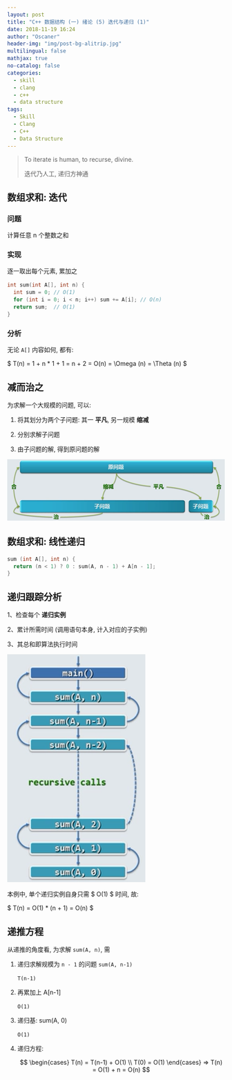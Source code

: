 ```yaml
---
layout: post
title: "C++ 数据结构 (一) 绪论 (5) 迭代与递归 (1)"
date: 2018-11-19 16:24
author: "Oscaner"
header-img: "img/post-bg-alitrip.jpg"
multilingual: false
mathjax: true
no-catalog: false
categories:
  - skill
  - clang
  - c++
  - data structure
tags:
  - Skill
  - Clang
  - C++
  - Data Structure
---
```


> To iterate is human, to recurse, divine.
>
> 迭代乃人工, 递归方神通

## 数组求和: 迭代

### 问题

计算任意 n 个整数之和

### 实现

逐一取出每个元素, 累加之

```cpp
int sum(int A[], int n) {
  int sum = 0; // O(1)
  for (int i = 0; i < n; i++) sum += A[i]; // O(n)
  return sum;  // O(1)
}
```

### 分析

无论 `A[]` 内容如何, 都有:

$ T(n) = 1 + n * 1 + 1 = n + 2 = O(n) = \Omega (n) = \Theta (n) $

## 减而治之

为求解一个大规模的问题, 可以:

1. 将其划分为两个子问题: 其一 **平凡**, 另一规模 **缩减**

2. 分别求解子问题

3. 由子问题的解, 得到原问题的解

![1.png](/assets/img/in-post/skill/data-structure/post-intro-recursion-iteration-1/1.png)

## 数组求和: 线性递归

```cpp
sum (int A[], int n) {
  return (n < 1) ? 0 : sum(A, n - 1) + A[n - 1];
}
```

## 递归跟踪分析

1、检查每个 **递归实例**

2、累计所需时间 (调用语句本身, 计入对应的子实例)

3、其总和即算法执行时间

![2.png](/assets/img/in-post/skill/data-structure/post-intro-recursion-iteration-1/2.png)

本例中, 单个递归实例自身只需 $ O(1) $ 时间, 故:

$ T(n) = O(1) * (n + 1) = O(n) $

## 递推方程

从递推的角度看, 为求解 `sum(A, n)`, 需

1. 递归求解规模为 `n - 1` 的问题 `sum(A, n-1)`

    `T(n-1)`

2. 再累加上 A[n-1]

    `O(1)`

3. 递归基: sum(A, 0)

    `O(1)`

4. 递归方程:

    $$
    \begin{cases}
      T(n) = T(n-1) + O(1)
      \\
      T(0) = O(1)
    \end{cases}
    =>
    T(n) = O(1) + n = O(n)
    $$
